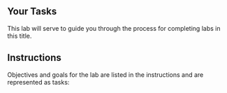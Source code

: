 ## Your Tasks

This lab will serve to guide you through the process for completing labs in this title.

## Instructions

Objectives and goals for the lab are listed in the instructions and are represented as tasks:
